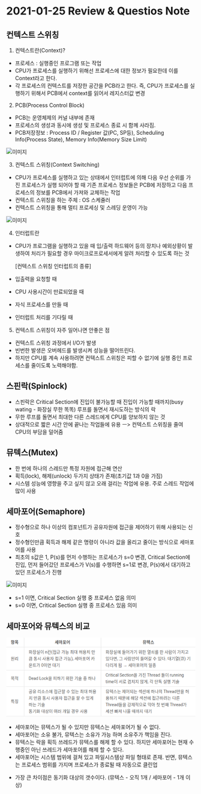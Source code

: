 # 2021-01-25 Review & Questios Note

## 컨텍스트 스위칭

1. 컨텍스트란(Context)?
- 프로세스 : 실행중인 프로그램 또는 작업
- CPU가 프로세스를 실행하기 위해선 프로세스에 대한 정보가 필요한데 이를 Context라고 한다.
- 각 프로세스의 컨텍스트를 저장한 공간을 PCB라고 한다.
  즉, CPU가 프로세스를 실행하기 위해서 PCB에서 context를 읽어서 레지스터값 변경

2. PCB(Process Control Block)
- PCB는 운영체제의 커널 내부에 존재
- 프로세스의 생성과 동시에 생성 및 프로세스 종료 시 함께 사라짐.
- PCB저장정보 : Process ID / Register 값(PC, SP등), Scheduling Info(Process State), Memory Info(Memory Size Limit)

![이미지](https://media.vlpt.us/images/underlier12/post/c0a23b3c-116d-4c8c-b041-12bf36a192b8/image.png)


3. 컨텍스트 스위칭(Context Switching)
- CPU가 프로세스를 실행하고 있는 상태에서 인터럽트에 의해 다음 우선 순위를 가진 프로세스가 실행 되어야 할 때
  기존 프로세스 정보들은 PCB에 저장하고 다음 프로세스의 정보를 PCB에서 가져와 교체하는 작업
- 컨텍스트 스위칭을 하는 주체 : OS 스케쥴러
- 컨텍스트 스위칭을 통해 멀티 프로세싱 및 스레딩 운영이 가능

![이미지](https://media.vlpt.us/images/underlier12/post/e2b40dbe-3110-4051-9651-21b25f510a1f/image.png)

4. 인터럽트란
- CPU가 프로그램을 실행하고 있을 때 입/출력 하드웨어 등의 장치나 예외상황이 발생하여 처리가 필요할 경우
  마이크로프로세서에게 알려 처리할 수 있도록 하는 것


   [컨텍스트 스위칭 인터럽트의 종류]
- 입출력을 요청할 때
- CPU 사용시간이 만료되었을 때
- 자식 프로세스를 만들 때
- 인터럽트 처리를 기다릴 때

5. 컨텍스트 스위칭이 자주 일어나면 안좋은 점
- 컨텍스트 스위칭 과정에서 I/O가 발생
- 빈번한 발생은 오버헤드를 발생시켜 성능을 떨어뜨린다.
- 하지만 CPU를 계속 사용하려면 컨텍스트 스위칭은 피할 수 없기에 실행 중인 프로세스를 줄이도록 노력해야함.



## 스핀락(Spinlock)
- 스핀락은 Critical Section에 진입이 불가능할 때 진입이 가능할 때까지(busy wating - 화장실 무한 똑똑)
루프를 돌면서 재시도하는 방식의 락
- 무한 루프를 돌면서 최대한 다른 스레드에게 CPU를 양보하지 않는 것
- 상대적으로 짧은 시간 안에 끝나는 작업들에 유용 ㅡ> 컨텍스트 스위칭을 줄여 CPU의 부담을 덜어줌


## 뮤텍스(Mutex)
- 한 번에 하나의 스레드만 특정 자원에 접근해 연산
- 획득(lock), 해제(unlock) 두가지 상태가 존재(초기값 1과 0을 가짐)
- 시스템 성능에 영향을 주고 싶지 않고 오래 걸리는 작업에 유용. 주로 스레드 작업에 많이 사용

## 세마포어(Semaphore)
- 정수형으로 하나 이상의 컴포넌트가 공유자원에 접근을 제어하기 위해 사용되는 신호
- 정수형인만큼 획득과 해제 같은 명령이 아니라 값을 올리고 줄이는 방식으로 세마포어를 사용
- 최초의 s값은 1, P(s)를 먼저 수행하는 프로세스가 s=0 변경, Critical Section에 진입, 
  먼저 들어갔던 프로세스가 V(s)를 수행하면 s=1로 변경, P(s)에서 대기하고 있던 프로세스가 진행

![이미지](http://blog.skby.net/blog/wp-content/uploads/2019/03/%EC%84%B8%EB%A7%88%ED%8F%AC%EC%96%B4-%EA%B0%9C%EB%85%90%EB%8F%842.png)

- s=1 이면, Critical Section 실행 중 프로세스 없음 의미
- s=0 이면, Critical Section 실행 중 프로세스 있음 의미


## 세마포어와 뮤텍스의 비교
![img.png](img.png)

- 세마포어는 뮤텍스가 될 수 있지만 뮤텍스는 세마포어가 될 수 없다.
- 세마포어는 소유 불가, 뮤텍스는 소유가 가능 하며 소유주가 책임을 진다.
- 뮤텍스는 락을 획득 쓰레드가 뮤텍스를 해제 할 수 있다. 하지만 세마포어는 현재 수행중인 아닌 쓰레드가 세마포어를 해제 할 수 있다.
- 세마포어는 시스템 범위에 걸쳐 있고 파일시스템상 파일 형태로 존재. 반면, 뮤텍스는 프로세스 범위를 가지며 프로세스가 종료될 때 자동으로 클린업

* 가장 큰 차이점은 동기화 대상의 갯수이다. (뮤텍스 - 오직 1개 / 세마포어 - 1개 이상)

